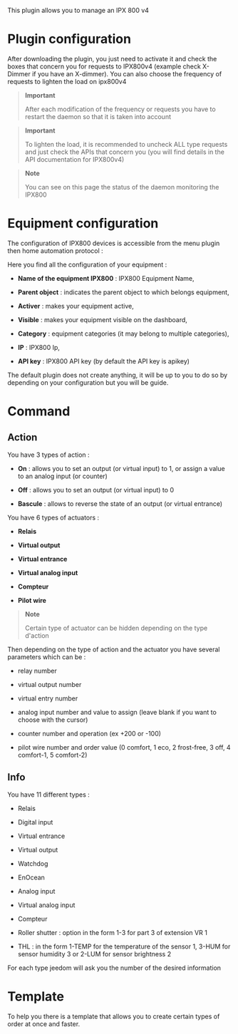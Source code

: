 This plugin allows you to manage an IPX 800 v4

Plugin configuration 
=======================

After downloading the plugin, you just need to activate it and check the boxes that concern you for requests to IPX800v4 (example check X-Dimmer if you have an X-dimmer). You can also choose the frequency of requests to lighten the load on ipx800v4

> **Important**
>
> After each modification of the frequency or requests you have to restart the daemon so that it is taken into account

> **Important**
>
> To lighten the load, it is recommended to uncheck ALL type requests and just check the APIs that concern you (you will find details in the API documentation for IPX800v4)

> **Note**
>
> You can see on this page the status of the daemon monitoring the IPX800

Equipment configuration 
=============================

The configuration of IPX800 devices is accessible from the menu
plugin then home automation protocol :

Here you find all the configuration of your equipment :

-   **Name of the equipment IPX800** : IPX800 Equipment Name,

-   **Parent object** : indicates the parent object to which belongs
    equipment,

-   **Activer** : makes your equipment active,

-   **Visible** : makes your equipment visible on the dashboard,

-   **Category** : equipment categories (it may belong to
    multiple categories),

-   **IP** : IPX800 Ip,

-   **API key** : IPX800 API key (by default the API key
    is apikey)

The default plugin does not create anything, it will be up to you to do so by
depending on your configuration but you will be guide.

Command 
========

Action 
------

You have 3 types of action :

-   **On** : allows you to set an output (or virtual input) to 1, or
    assign a value to an analog input (or counter)

-   **Off** : allows you to set an output (or virtual input) to 0

-   **Bascule** : allows to reverse the state of an output (or
    virtual entrance)

You have 6 types of actuators :

-   **Relais**

-   **Virtual output**

-   **Virtual entrance**

-   **Virtual analog input**

-   **Compteur**

-   **Pilot wire**

> **Note**
>
> Certain type of actuator can be hidden depending on the type
> d'action

Then depending on the type of action and the actuator you have
several parameters which can be :

-   relay number

-   virtual output number

-   virtual entry number

-   analog input number and value to assign (leave blank if
    you want to choose with the cursor)

-   counter number and operation (ex +200 or -100)

-   pilot wire number and order value (0 comfort, 1 eco, 2 frost-free, 3 off, 4 comfort-1, 5 comfort-2)

Info 
----

You have 11 different types :

-   Relais

-   Digital input

-   Virtual entrance

-   Virtual output

-   Watchdog

-   EnOcean

-   Analog input

-   Virtual analog input

-   Compteur

-   Roller shutter : option in the form 1-3 for part 3 of
    extension VR 1

-   THL : in the form 1-TEMP for the temperature of the sensor 1, 3-HUM
    for sensor humidity 3 or 2-LUM for sensor brightness
    2

For each type jeedom will ask you the number of the desired information

Template 
========

To help you there is a template that allows you to create certain types of
order at once and faster.
